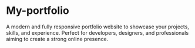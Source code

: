 # My-portfolio
A modern and fully responsive portfolio website to showcase your projects, skills, and experience. Perfect for developers, designers, and professionals aiming to create a strong online presence.
